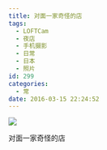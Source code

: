 ```yaml
---
title: 对面一家奇怪的店
tags:
  - LOFTCam
  - 夜店
  - 手机摄影
  - 日常
  - 日本
  - 照片
id: 299
categories:
  - 常
date: 2016-03-15 22:24:52
---
```


![](http://imglf1.nosdn.127.net/img/QzVXaFExZFF5dVFkOVdGZXlLb25Ua3BEYjN1MmVGRHZDbU9RUmN5dDZjZnRNZ01zSjVRYkF3PT0.jpg?imageView&amp;thumbnail=1680x0&amp;quality=96&amp;stripmeta=0&amp;type=jpg)

对面一家奇怪的店